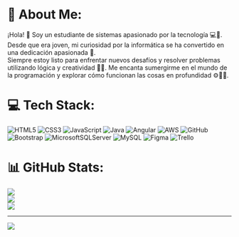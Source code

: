 # 💫 About Me:
¡Hola! 👋 Soy un estudiante de sistemas apasionado por la tecnología 💻🌟. Desde que era joven, mi curiosidad por la informática se ha convertido en una dedicación apasionada 🚀.<br>Siempre estoy listo para enfrentar nuevos desafíos y resolver problemas utilizando lógica y creatividad 🧠💡. Me encanta sumergirme en el mundo de la programación y explorar cómo funcionan las cosas en profundidad ⚙️🕵️‍♂️.


# 💻 Tech Stack:
![HTML5](https://img.shields.io/badge/html5-%23E34F26.svg?style=flat&logo=html5&logoColor=white) ![CSS3](https://img.shields.io/badge/css3-%231572B6.svg?style=flat&logo=css3&logoColor=white) ![JavaScript](https://img.shields.io/badge/javascript-%23323330.svg?style=flat&logo=javascript&logoColor=%23F7DF1E) ![Java](https://img.shields.io/badge/java-%23ED8B00.svg?style=flat&logo=java&logoColor=white) ![Angular](https://img.shields.io/badge/angular-%23DD0031.svg?style=flat&logo=angular&logoColor=white) ![AWS](https://img.shields.io/badge/AWS-%23FF9900.svg?style=flat&logo=amazon-aws&logoColor=white) ![GitHub](https://img.shields.io/badge/GitHub-%23121011.svg?style=flat&logo=github&logoColor=white) ![Bootstrap](https://img.shields.io/badge/bootstrap-%23563D7C.svg?style=flat&logo=bootstrap&logoColor=white) ![MicrosoftSQLServer](https://img.shields.io/badge/Microsoft%20SQL%20Sever-CC2927?style=flat&logo=microsoft%20sql%20server&logoColor=white) ![MySQL](https://img.shields.io/badge/mysql-%2300f.svg?style=flat&logo=mysql&logoColor=white) 	![Figma](https://img.shields.io/badge/figma-%23F24E1E.svg?style=flat&logo=figma&logoColor=white) ![Trello](https://img.shields.io/badge/Trello-%23026AA7.svg?style=flat&logo=Trello&logoColor=white)
# 📊 GitHub Stats:
![](https://github-readme-stats.vercel.app/api?username=RobertoSanchez18&theme=dark&hide_border=false&include_all_commits=false&count_private=false)<br/>
![](https://github-readme-streak-stats.herokuapp.com/?user=RobertoSanchez18&theme=dark&hide_border=false)<br/>
![](https://github-readme-stats.vercel.app/api/top-langs/?username=RobertoSanchez18&theme=dark&hide_border=false&include_all_commits=false&count_private=false&layout=compact)

---
[![](https://visitcount.itsvg.in/api?id=RobertoSanchez18&icon=0&color=0)](https://visitcount.itsvg.in)

<!-- Proudly created with GPRM ( https://gprm.itsvg.in ) -->

